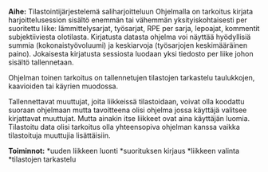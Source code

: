 **Aihe:** Tilastointijärjestelemä saliharjoitteluun
Ohjelmalla on tarkoitus kirjata harjoittelusession sisältö enemmän tai vähemmän yksityiskohtaisesti per suoritettu liike: lämmittelysarjat, työsarjat, RPE per sarja, lepoajat, kommentit subjektiiviesta olotilasta. Kirjatusta datasta ohjelma voi näyttää hyödyllisiä summia (kokonaistyövoluumi) ja keskiarvoja (työsarjojen keskimääräinen paino). Jokaisesta kirjatusta sessiosta luodaan yksi tiedosto per liike johon sisältö tallennetaan.

Ohjelman toinen tarkoitus on tallennetujen tilastojen tarkastelu taulukkojen, kaavioiden tai käyrien muodossa.

Tallennettavat muuttujat, joita liikkeissä tilastoidaan, voivat olla koodattu suoraan ohjelmaan mutta tavoitteena olisi ohjelma jossa käyttäjä valitsee kirjattavat muuttujat. Mutta ainakin itse liikkeet ovat aina käyttäjän luomia. Tilastoitu data olisi tarkoitus olla yhteensopiva ohjelman kanssa vaikka tilastoituja muuttujia lisättäisiin.

**Toiminnot:**
*uuden liikkeen luonti
*suorituksen kirjaus
  *liikkeen valinta
*tilastojen tarkastelu